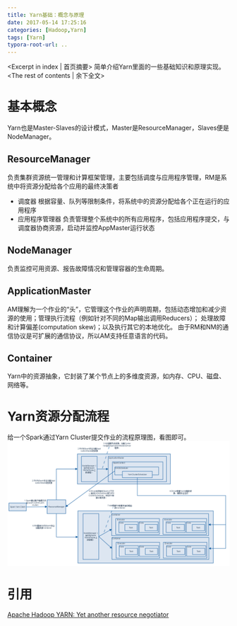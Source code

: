 ```yaml
---
title: Yarn基础：概念与原理
date: 2017-05-14 17:25:16
categories: [Hadoop,Yarn]
tags: [Yarn]
typora-root-url: ..
---
```

<Excerpt in index | 首页摘要>
简单介绍Yarn里面的一些基础知识和原理实现。<!-- more -->
<The rest of contents | 余下全文>
# 基本概念
Yarn也是Master-Slaves的设计模式，Master是ResourceManager，Slaves便是NodeManager。
## ResourceManager
负责集群资源统一管理和计算框架管理，主要包括调度与应用程序管理，RM是系统中将资源分配给各个应用的最终决策者
- 调度器
  根据容量、队列等限制条件，将系统中的资源分配给各个正在运行的应用程序
- 应用程序管理器
  负责管理整个系统中的所有应用程序，包括应用程序提交，与调度器协商资源，启动并监控AppMaster运行状态

## NodeManager
负责监控可用资源、报告故障情况和管理容器的生命周期。
## ApplicationMaster
AM理解为一个作业的“头”，它管理这个作业的声明周期，包括动态增加和减少资源的使用；管理执行流程（例如针对不同的Map输出调用Reducers）；
处理故障和计算偏差(computation skew)；以及执行其它的本地优化。
由于RM和NM的通信协议是可扩展的通信协议，所以AM支持任意语言的代码。
## Container
Yarn中的资源抽象，它封装了某个节点上的多维度资源，如内存、CPU、磁盘、网络等。

# Yarn资源分配流程
给一个Spark通过Yarn Cluster提交作业的流程原理图，看图即可。
![SparkYarnCluster](/resources/img/spark/SparkYarnCluster.png)

# 引用
[Apache Hadoop YARN: Yet another resource negotiator](https://blog.acolyer.org/2017/01/09/apache-hadoop-yarn-yet-another-resource-negotiator/)
